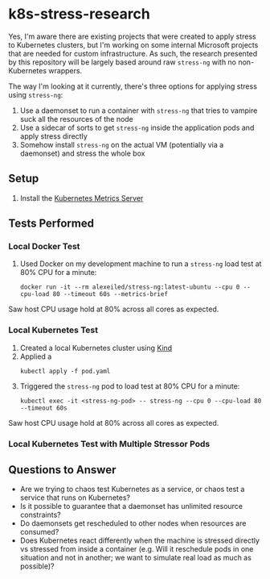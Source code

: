 # k8s-stress-research

Yes, I'm aware there are existing projects that were created to apply stress to Kubernetes clusters, but I'm working on some internal Microsoft projects that are needed for custom infrastructure. As such, the research presented by this repository will be largely based around raw `stress-ng` with no non-Kubernetes wrappers.

The way I'm looking at it currently, there's three options for applying stress using `stress-ng`:
1. Use a daemonset to run a container with `stress-ng` that tries to vampire suck all the resources of the node
1. Use a sidecar of sorts to get `stress-ng` inside the application pods and apply stress directly
1. Somehow install `stress-ng` on the actual VM (potentially via a daemonset) and stress the whole box

## Setup

1. Install the [Kubernetes Metrics Server](https://github.com/kubernetes-sigs/metrics-server#requirements)

## Tests Performed

### Local Docker Test

1. Used Docker on my development machine to run a `stress-ng` load test at 80% CPU for a minute:
	```
	docker run -it --rm alexeiled/stress-ng:latest-ubuntu --cpu 0 --cpu-load 80 --timeout 60s --metrics-brief
	```

Saw host CPU usage hold at 80% across all cores as expected.

### Local Kubernetes Test

1. Created a local Kubernetes cluster using [Kind](https://github.com/kubernetes-sigs/kind)
1. Applied a
	```
	kubectl apply -f pod.yaml
	```
1. Triggered the `stress-ng` pod to load test at 80% CPU for a minute:
	```
	kubectl exec -it <stress-ng-pod> -- stress-ng --cpu 0 --cpu-load 80 --timeout 60s
	```

Saw host CPU usage hold at 80% across all cores as expected.

### Local Kubernetes Test with Multiple Stressor Pods

## Questions to Answer

- Are we trying to chaos test Kubernetes as a service, or chaos test a service that runs on Kubernetes?
- Is it possible to guarantee that a daemonset has unlimited resource constraints?
- Do daemonsets get rescheduled to other nodes when resources are consumed?
- Does Kubernetes react differently when the machine is stressed directly vs stressed from inside a container (e.g. Will it reschedule pods in one situation and not in another; we want to simulate real load as much as possible)?
